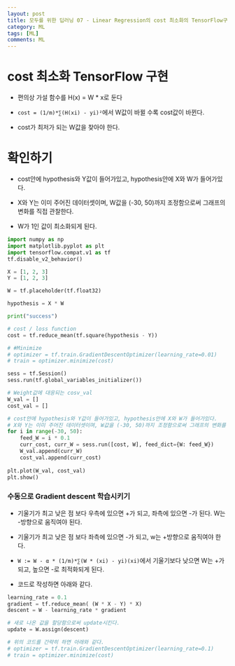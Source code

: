 ```yaml
---
layout: post
title: 모두를 위한 딥러닝 07 - Linear Regression의 cost 최소화의 TensorFlow구현
category: ML
tags: [ML]
comments: ML
---
```


# cost 최소화 TensorFlow 구현

- 편의상 가설 함수를 H(x) = W * x로 둔다

- `cost = (1/m)*∑(H(xi) - yi)²`에서 W값이 바뀔 수록 cost값이 바뀐다.

- cost가 최저가 되는 W값을 찾아야 한다.

# 확인하기

- cost안에 hypothesis와 Y값이 들어가있고, hypothesis안에 X와 W가 들어가있다.

- X와 Y는 이미 주어진 데이터셋이며, W값을 (-30, 50)까지 조정함으로써 그래프의 변화를 직접 관찰한다.

- W가 1인 값이 최소화되게 된다.

```python
import numpy as np
import matplotlib.pyplot as plt
import tensorflow.compat.v1 as tf
tf.disable_v2_behavior()

X = [1, 2, 3]
Y = [1, 2, 3]

W = tf.placeholder(tf.float32)

hypothesis = X * W

print("success")

# cost / loss function
cost = tf.reduce_mean(tf.square(hypothesis - Y))

# #Minimize
# optimizer = tf.train.GradientDescentOptimizer(learning_rate=0.01)
# train = optimizer.minimize(cost)

sess = tf.Session()
sess.run(tf.global_variables_initializer())

# Weight값에 대응되는 cosv_val
W_val = []
cost_val = []

# cost안에 hypothesis와 Y값이 들어가있고, hypothesis안에 X와 W가 들어가있다.
# X와 Y는 이미 주어진 데이터셋이며, W값을 (-30, 50)까지 조정함으로써 그래프의 변화를 직접 관찰한다.
for i in range(-30, 50):
    feed_W = i * 0.1
    curr_cost, curr_W = sess.run([cost, W], feed_dict={W: feed_W})
    W_val.append(curr_W)
    cost_val.append(curr_cost)
    
plt.plot(W_val, cost_val)
plt.show()
```

### 수동으로 Gradient descent 학습시키기

- 기울기가 최고 낮은 점 보다 우측에 있으면 +가 되고, 좌측에 있으면 -가 된다. W는 -방향으로 움직여야 된다.

- 기울기가 최고 낮은 점 보다 좌측에 있으면 -가 되고, w는 +방향으로 움직여야 한다.

- `W := W - α * (1/m)*∑(W * (xi) - yi)(xi)`에서 기울기보다 낮으면 W는 +가되고, 높으면 -로 최적화되게 된다.

- 코드로 작성하면 아래와 같다.

 ```python
learning_rate = 0.1
gradient = tf.reduce_mean( (W * X - Y) * X)
descent = W - learning_rate * gradient

# 새로 나온 값을 할당함으로써 update시킨다.
update = W.assign(descent)

# 위의 코드를 간략히 하면 아래와 같다.
# optimizer = tf.train.GradientDescentOptimizer(learning_rate=0.1)
# train = optimizer.minimize(cost)
 ```

